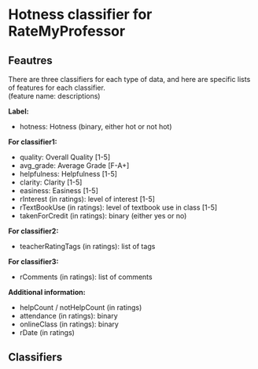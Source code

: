 # Hotness classifier for RateMyProfessor

## Feautres
There are three classifiers for each type of data, and here are specific lists of features for each classifier. <br> (feature name: descriptions)

**Label:**
  * hotness: Hotness (binary, either hot or not hot)

**For classifier1:**
  * quality: Overall Quality [1-5]
  * avg_grade: Average Grade [F-A+]
  * helpfulness: Helpfulness [1-5]
  * clarity: Clarity [1-5]
  * easiness: Easiness [1-5]
  * rInterest (in ratings): level of interest [1-5]
  * rTextBookUse (in ratings): level of textbook use in class [1-5]
  * takenForCredit (in ratings): binary (either yes or no)

**For classifier2:**
  * teacherRatingTags (in ratings): list of tags
  
**For classifier3:**
  * rComments (in ratings): list of comments

**Additional information:**
  * helpCount / notHelpCount (in ratings)
  * attendance (in ratings): binary
  * onlineClass (in ratings): binary
  * rDate (in ratings)

## Classifiers


